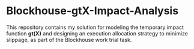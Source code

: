 # Blockhouse-gtX-Impact-Analysis
This repository contains my solution for modeling the temporary impact function **gt(X)** and designing an execution allocation strategy to minimize slippage, as part of the Blockhouse work trial task.
